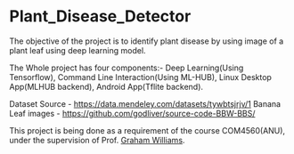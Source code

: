 # Plant_Disease_Detector
The objective of the project is to identify plant disease by using image of a plant leaf using deep learning model.

The Whole project has four components:- Deep Learning(Using Tensorflow), Command Line Interaction(Using ML-HUB), Linux Desktop App(MLHUB backend), Android App(Tflite backend).

Dataset Source - https://data.mendeley.com/datasets/tywbtsjrjv/1
Banana Leaf images - https://github.com/godliver/source-code-BBW-BBS/

This project is being done as a requirement of the course COM4560(ANU), under the supervision of Prof. <a href = "https://cecs.anu.edu.au/people/graham-williams">Graham Williams</a>.
